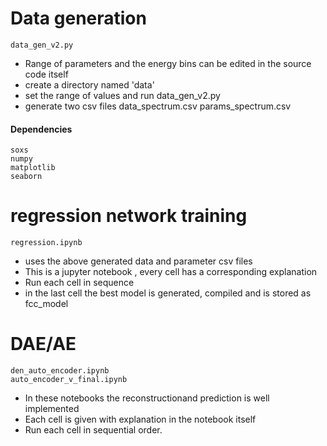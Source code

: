 
# Data generation
    data_gen_v2.py
 - Range of parameters and the energy bins can be edited in the source code itself
 - create a directory named 'data'
 - set the range of values and run data_gen_v2.py
 - generate two csv files
        data_spectrum.csv
        params_spectrum.csv
#### Dependencies
    soxs
    numpy
    matplotlib
    seaborn
# regression network training 
    regression.ipynb
 - uses the above generated data and parameter csv files
 - This is a jupyter notebook , every cell has a corresponding explanation
 - Run each cell in sequence
 - in the last cell the best model is generated, compiled and is stored as 
    fcc_model
# DAE/AE
    den_auto_encoder.ipynb
    auto_encoder_v_final.ipynb
 - In these notebooks the reconstructionand prediction is well implemented
 - Each cell is given with explanation in the notebook itself
 - Run each cell in sequential order.

 